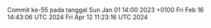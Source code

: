 Commit ke-55 pada tanggal Sun Jan 01 14:00 2023 +0100
Fri Feb 16 14:43:06 UTC 2024
Fri Apr 12 11:23:16 UTC 2024
